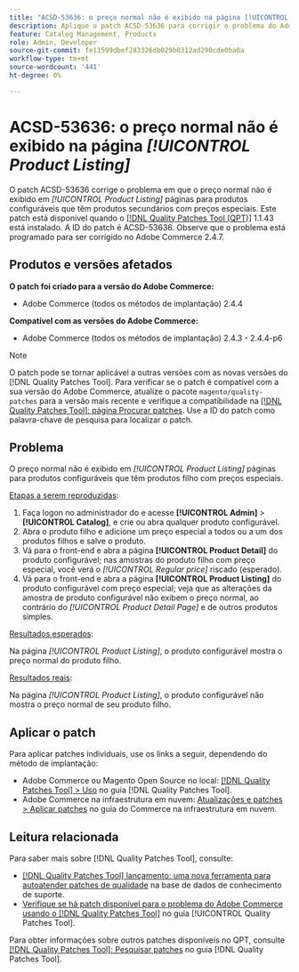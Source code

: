 ```yaml
---
title: "ACSD-53636: o preço normal não é exibido na página [!UICONTROL Product Listing]"
description: Aplique o patch ACSD-53636 para corrigir o problema do Adobe Commerce em que o preço normal não é exibido nas páginas *[!UICONTROL Product Listing]* para produtos configuráveis que têm produtos secundários com preços especiais.
feature: Catalog Management, Products
role: Admin, Developer
source-git-commit: fe11599dbef283326db029b0312ad290cde0ba0a
workflow-type: tm+mt
source-wordcount: '441'
ht-degree: 0%

---
```


# ACSD-53636: o preço normal não é exibido na página *[!UICONTROL Product Listing]*

O patch ACSD-53636 corrige o problema em que o preço normal não é exibido em *[!UICONTROL Product Listing]* páginas para produtos configuráveis que têm produtos secundários com preços especiais. Este patch está disponível quando o [[!DNL Quality Patches Tool (QPT)]](https://experienceleague.adobe.com/pt-br/docs/commerce-knowledge-base/kb/announcements/commerce-announcements/magento-quality-patches-released-new-tool-to-self-serve-quality-patches) 1.1.43 está instalado. A ID do patch é ACSD-53636. Observe que o problema está programado para ser corrigido no Adobe Commerce 2.4.7.

## Produtos e versões afetados

**O patch foi criado para a versão do Adobe Commerce:**

* Adobe Commerce (todos os métodos de implantação) 2.4.4

**Compatível com as versões do Adobe Commerce:**

* Adobe Commerce (todos os métodos de implantação) 2.4.3 - 2.4.4-p6

>[!NOTE]
>
>O patch pode se tornar aplicável a outras versões com as novas versões do [!DNL Quality Patches Tool]. Para verificar se o patch é compatível com a sua versão do Adobe Commerce, atualize o pacote `magento/quality-patches` para a versão mais recente e verifique a compatibilidade na [[!DNL Quality Patches Tool]: página Procurar patches](https://experienceleague.adobe.com/tools/commerce-quality-patches/index.html?lang=pt-BR). Use a ID do patch como palavra-chave de pesquisa para localizar o patch.

## Problema

O preço normal não é exibido em *[!UICONTROL Product Listing]* páginas para produtos configuráveis que têm produtos filho com preços especiais.

<u>Etapas a serem reproduzidas</u>:

1. Faça logon no administrador do e acesse **[!UICONTROL Admin]** > **[!UICONTROL Catalog]**, e crie ou abra qualquer produto configurável.
2. Abra o produto filho e adicione um preço especial a todos ou a um dos produtos filhos e salve o produto.
3. Vá para o front-end e abra a página **[!UICONTROL Product Detail]** do produto configurável; nas amostras do produto filho com preço especial, você verá o *[!UICONTROL Regular price]* riscado (esperado).
4. Vá para o front-end e abra a página **[!UICONTROL Product Listing]** do produto configurável com preço especial; veja que as alterações da amostra de produto configurável não exibem o preço normal, ao contrário do *[!UICONTROL Product Detail Page]* e de outros produtos simples.

<u>Resultados esperados</u>:

Na página *[!UICONTROL Product Listing]*, o produto configurável mostra o preço normal do produto filho.

<u>Resultados reais</u>:

Na página *[!UICONTROL Product Listing]*, o produto configurável não mostra o preço normal de seu produto filho.

## Aplicar o patch

Para aplicar patches individuais, use os links a seguir, dependendo do método de implantação:

* Adobe Commerce ou Magento Open Source no local: [[!DNL Quality Patches Tool] > Uso](/help/tools/quality-patches-tool/usage.md) no guia [!DNL Quality Patches Tool].
* Adobe Commerce na infraestrutura em nuvem: [Atualizações e patches > Aplicar patches](https://experienceleague.adobe.com/docs/commerce-cloud-service/user-guide/develop/upgrade/apply-patches.html?lang=pt-BR) no guia do Commerce na infraestrutura em nuvem.

## Leitura relacionada

Para saber mais sobre [!DNL Quality Patches Tool], consulte:

* [[!DNL Quality Patches Tool] lançamento: uma nova ferramenta para autoatender patches de qualidade](https://experienceleague.adobe.com/pt-br/docs/commerce-knowledge-base/kb/announcements/commerce-announcements/magento-quality-patches-released-new-tool-to-self-serve-quality-patches) na base de dados de conhecimento de suporte.
* [Verifique se há patch disponível para o problema do Adobe Commerce usando o  [!DNL Quality Patches Tool]](/help/tools/quality-patches-tool/patches-available-in-qpt/check-patch-for-magento-issue-with-magento-quality-patches.md) no guia [!UICONTROL Quality Patches Tool].


Para obter informações sobre outros patches disponíveis no QPT, consulte [[!DNL Quality Patches Tool]: Pesquisar patches](https://experienceleague.adobe.com/tools/commerce-quality-patches/index.html?lang=pt-BR) no guia [!DNL Quality Patches Tool].
